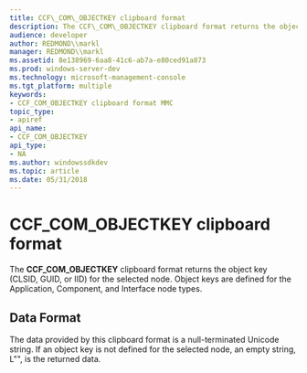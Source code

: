 ```yaml
---
title: CCF\_COM\_OBJECTKEY clipboard format
description: The CCF\_COM\_OBJECTKEY clipboard format returns the object key (CLSID, GUID, or IID) for the selected node. Object keys are defined for the Application, Component, and Interface node types.
audience: developer
author: REDMOND\\markl
manager: REDMOND\\markl
ms.assetid: 8e138969-6aa8-41c6-ab7a-e80ced91a873
ms.prod: windows-server-dev
ms.technology: microsoft-management-console
ms.tgt_platform: multiple
keywords:
- CCF_COM_OBJECTKEY clipboard format MMC
topic_type:
- apiref
api_name:
- CCF_COM_OBJECTKEY
api_type:
- NA
ms.author: windowssdkdev
ms.topic: article
ms.date: 05/31/2018
---
```


# CCF\_COM\_OBJECTKEY clipboard format

The **CCF\_COM\_OBJECTKEY** clipboard format returns the object key (CLSID, GUID, or IID) for the selected node. Object keys are defined for the Application, Component, and Interface node types.

## Data Format

The data provided by this clipboard format is a null-terminated Unicode string. If an object key is not defined for the selected node, an empty string, L"", is the returned data.

 

 




